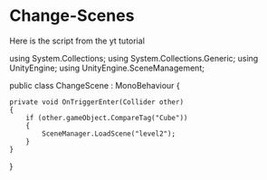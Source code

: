 # Change-Scenes
Here is the script from the yt tutorial

using System.Collections;
using System.Collections.Generic;
using UnityEngine;
using UnityEngine.SceneManagement;

public class ChangeScene : MonoBehaviour
{
  
    private void OnTriggerEnter(Collider other)
    {
        if (other.gameObject.CompareTag("Cube"))
        {
            SceneManager.LoadScene("level2");
        }
    }
}
